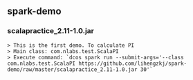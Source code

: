 ## spark-demo

### scalapractice_2.11-1.0.jar
	
	> This is the first demo. To calculate PI
	> Main class: com.nlabs.test.ScalaPI
	> Execute command: `dcos spark run --submit-args='--class com.nlabs.test.ScalaPI https://github.com/lihengzkj/spark-demo/raw/master/scalapractice_2.11-1.0.jar 30'`
